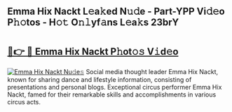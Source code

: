 ## Emma Hix Nackt L𝚎a𝚔ed N𝚞𝚍e - Part-YPP Vi𝚍𝚎o P𝚑𝚘tos - H𝚘𝚝 O𝚗𝚕yf𝚊ns L𝚎a𝚔s 23brY

# <h2><a href="http://kfazca.oniu.top/?m=Emma+Hix+Nackt">🔗👉 🔴 Emma Hix Nackt P𝚑ot𝚘𝚜 V𝚒d𝚎o</a></h2>

[![Emma Hix Nackt Nu𝚍e𝚜](https://i.imgur.com/0qMVB7G.gif)](http://kfazca.oniu.top/?m=Emma+Hix+Nackt)
Social media thought leader Emma Hix Nackt, known for sharing dance and lifestyle information, consisting of presentations and personal blogs. Exceptional circus performer Emma Hix Nackt, famed for their remarkable skills and accomplishments in various circus acts.  
